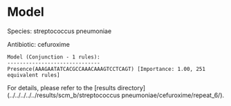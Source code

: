 
# Model

Species: streptococcus pneumoniae

Antibiotic: cefuroxime

```
Model (Conjunction - 1 rules):
------------------------------
Presence(AAAGAATATCACGCCAAACAAAGTCCTCAGT) [Importance: 1.00, 251 equivalent rules]

```

For details, please refer to the [results directory](../../../../../results/scm_b/streptococcus pneumoniae/cefuroxime/repeat_6/).

